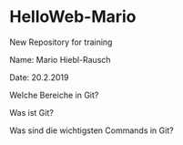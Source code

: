 # HelloWeb-Mario
New Repository for training

Name: Mario Hiebl-Rausch

Date: 20.2.2019


Welche Bereiche in Git?

Was ist Git?

Was sind die wichtigsten Commands in Git?
